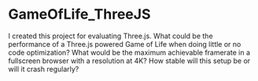 # GameOfLife_ThreeJS
I created this project for evaluating Three.js. What could be the performance of a Three.js powered Game of Life when doing little or no code optimization? What would be the maximum achievable framerate in a fullscreen browser with a resolution at 4K? How stable will this setup be or will it crash regularly?
